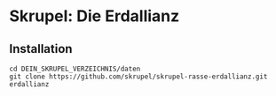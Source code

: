 # Skrupel: Die Erdallianz

## Installation

    cd DEIN_SKRUPEL_VERZEICHNIS/daten
    git clone https://github.com/skrupel/skrupel-rasse-erdallianz.git erdallianz
